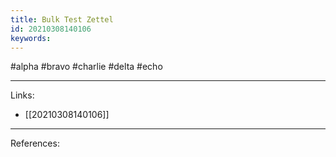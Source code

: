 ```yaml
---
title: Bulk Test Zettel
id: 20210308140106
keywords:
---
```

#alpha #bravo #charlie #delta #echo

---
Links:

- [[20210308140106]]

---
References:
